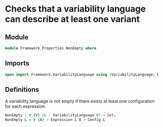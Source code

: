 # Checks that a variability language can describe at least one variant

## Module

```agda
module Framework.Properties.NonEmpty where
```

## Imports

```agda
open import Framework.VariabilityLanguage using (VariabilityLanguage; Expression; Config)
```

## Definitions

A variability language is not empty if there exists at least one configuration for each expression.
```agda
NonEmpty : ∀ {V} (L : VariabilityLanguage V) → Set₁
NonEmpty L = ∀ {A} → Expression L A → Config L
```
